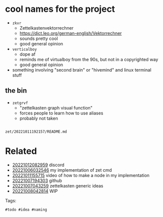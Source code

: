 # cool names for the project

- `zkvr`
  - Zettelkastenvektorrechner
  - https://dict.leo.org/german-english/Vektorrechner
  - sounds pretty cool
  - good general opinion
- `verticalboy`
  - dope af
  - reminds me of virtualboy from the 90s, but not in a copyrighted way
  - good general opinion
- something involving "second brain" or "hivemind" and linux terminal stuff

## the bin
- `zetgrvf`
  - "zettelkasten graph visual function"
  - forces people to learn how to use aliases
  - probably not taken

```
```

` zet/20221011192157/README.md `

# Related

- [20221012082959](/zet/20221012082959/README.md) discord
- [20221006032546](/zet/20221006032546/README.md) my implementation of zet cmd
- [20221011155715](/zet/20221011155715/README.md) video of how to make a node in my implementation
- [20221007194303](/zet/20221007194303/README.md) github
- [20221007043259](/zet/20221007043259/README.md) zettelkasten generic ideas
- [20221008042814](/zet/20221008042814/README.md) WIP

Tags:

    #todo #idea #naming
